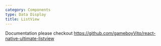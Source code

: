 ```yaml
---
category: Components
type: Data Display
title: ListView
---
```


Documentation please checkout https://github.com/gameboyVito/react-native-ultimate-listview
